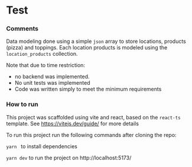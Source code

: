 # Test

### Comments

Data modeling done using a simple `json` array to store locations, products (pizza) and toppings. Each location products is modeled using the `location_products` collection.

Note that due to time restriction:

- no backend was implemented.
- No unit tests was implemented
- Code was written simply to meet the minimum requirements

### How to run

This project was scaffolded using vite and react, based on the `react-ts` template. See https://vitejs.dev/guide/ for more details

To run this project run the following commands after cloning the repo:

`yarn ` to install dependencies

`yarn dev` to run the project on http://localhost:5173/
